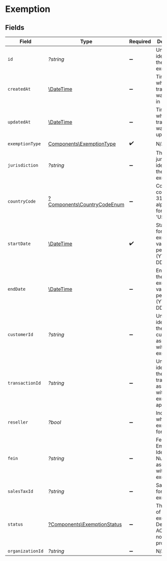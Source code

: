 # Exemption


## Fields

| Field                                                                                       | Type                                                                                        | Required                                                                                    | Description                                                                                 |
| ------------------------------------------------------------------------------------------- | ------------------------------------------------------------------------------------------- | ------------------------------------------------------------------------------------------- | ------------------------------------------------------------------------------------------- |
| `id`                                                                                        | *?string*                                                                                   | :heavy_minus_sign:                                                                          | Unique identifier for the exemption                                                         |
| `createdAt`                                                                                 | [\DateTime](https://www.php.net/manual/en/class.datetime.php)                               | :heavy_minus_sign:                                                                          | Timestamp when transaction was created in Kintsugi.                                         |
| `updatedAt`                                                                                 | [\DateTime](https://www.php.net/manual/en/class.datetime.php)                               | :heavy_minus_sign:                                                                          | Timestamp when transaction was last updated.                                                |
| `exemptionType`                                                                             | [Components\ExemptionType](../../Models/Components/ExemptionType.md)                        | :heavy_check_mark:                                                                          | N/A                                                                                         |
| `jurisdiction`                                                                              | *?string*                                                                                   | :heavy_minus_sign:                                                                          | The jurisdiction identifier for the exemption                                               |
| `countryCode`                                                                               | [?Components\CountryCodeEnum](../../Models/Components/CountryCodeEnum.md)                   | :heavy_minus_sign:                                                                          | Country code in ISO 3166-1 alpha-2 format (e.g., 'US')                                      |
| `startDate`                                                                                 | [\DateTime](https://www.php.net/manual/en/class.datetime.php)                               | :heavy_check_mark:                                                                          | Start date for the exemption validity period (YYYY-MM-DD format)                            |
| `endDate`                                                                                   | [\DateTime](https://www.php.net/manual/en/class.datetime.php)                               | :heavy_minus_sign:                                                                          | End date for the exemption validity period (YYYY-MM-DD format)                              |
| `customerId`                                                                                | *?string*                                                                                   | :heavy_minus_sign:                                                                          | Unique identifier for the customer associated with the exemption                            |
| `transactionId`                                                                             | *?string*                                                                                   | :heavy_minus_sign:                                                                          | Unique identifier for the transaction<br/>        associated with the exemption, if applicable. |
| `reseller`                                                                                  | *?bool*                                                                                     | :heavy_minus_sign:                                                                          | Indicates whether the exemption is for a reseller                                           |
| `fein`                                                                                      | *?string*                                                                                   | :heavy_minus_sign:                                                                          | Federal Employer Identification Number<br/>        associated with the exemption.           |
| `salesTaxId`                                                                                | *?string*                                                                                   | :heavy_minus_sign:                                                                          | Sales tax ID for the exemption                                                              |
| `status`                                                                                    | [?Components\ExemptionStatus](../../Models/Components/ExemptionStatus.md)                   | :heavy_minus_sign:                                                                          | The status of the exemption.<br/>        Defaults to ACTIVE if not provided.                |
| `organizationId`                                                                            | *?string*                                                                                   | :heavy_minus_sign:                                                                          | N/A                                                                                         |